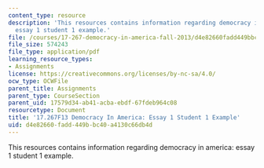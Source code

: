 ```yaml
---
content_type: resource
description: 'This resources contains information regarding democracy in america:
  essay 1 student 1 example.'
file: /courses/17-267-democracy-in-america-fall-2013/d4e82660fadd449bbc40a4130c66db4d_MIT17_267F13Stu1Essay1.pdf
file_size: 574243
file_type: application/pdf
learning_resource_types:
- Assignments
license: https://creativecommons.org/licenses/by-nc-sa/4.0/
ocw_type: OCWFile
parent_title: Assignments
parent_type: CourseSection
parent_uid: 17579d34-ab41-acba-ebdf-67fdeb964c08
resourcetype: Document
title: '17.267F13 Democracy In America: Essay 1 Student 1 Example'
uid: d4e82660-fadd-449b-bc40-a4130c66db4d
---
```

This resources contains information regarding democracy in america: essay 1 student 1 example.